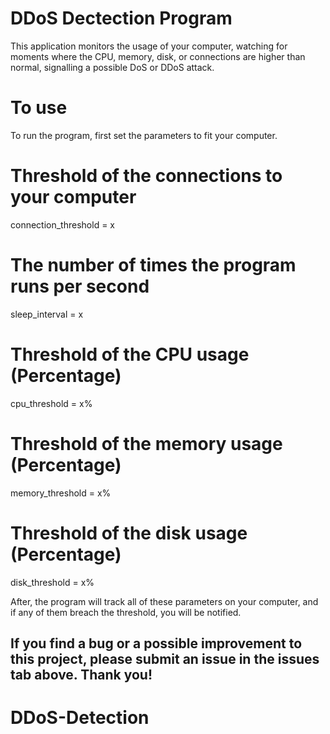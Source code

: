 # DDoS Dectection Program

This application monitors the usage of your computer, watching for moments where
the CPU, memory, disk, or connections are higher than normal, signalling a possible DoS or DDoS attack.

# To use

To run the program, first set the parameters to fit your computer. 

# Threshold of the connections to your computer
connection_threshold = x
# The number of times the program runs per second
sleep_interval = x
# Threshold of the CPU usage (Percentage)
cpu_threshold = x%
# Threshold of the memory usage (Percentage)
memory_threshold = x%
# Threshold of the disk usage (Percentage)
disk_threshold = x%

After, the program will track all of these parameters on your computer, and if any of them breach the 
threshold, you will be notified.



## If you find a bug or a possible improvement to this project, please submit an issue in the issues tab above. Thank you!
# DDoS-Detection
